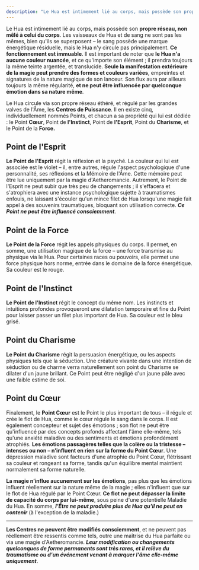 ```yaml
---
description: "Le Hua est intimement lié au corps, mais possède son propre réseau, non mêlé à celui du corps. Les vaisseaux de Hua et de sang ne sont pas les mêmes, bien qu'ils se superposent – le sang possède une marque énergétique résiduelle, mais le Hua n'y circule pas principalement. Ce fonctionnement est immuable."
---
```


Le Hua est intimement lié au corps, mais possède son **propre réseau, non mêlé à celui du corps**. Les vaisseaux de Hua et de sang ne sont pas les mêmes, bien qu'ils se superposent – le sang possède une marque énergétique résiduelle, mais le Hua n'y circule pas principalement. **Ce fonctionnement est immuable**.
Il est important de noter que **le Hua n'a aucune couleur nuancée**, et ce qu'importe son élément ; il prendra toujours la même teinte argentée, et translucide. **Seule la manifestation extérieure de la magie peut prendre des formes et couleurs variées**, empreintes et signatures de la nature magique de son lanceur. Son flux aura par ailleurs toujours la même régularité, **et ne peut être influencée par quelconque émotion dans sa nature même**.

Le Hua circule via son propre réseau éthéré, et régulé par les grandes valves de l'Âme, les **Centres de Puissance**. Il en existe cinq, individuellement nommés Points, et chacun a sa propriété qui lui est dédiée : le Point **Cœur**, Point de **l'Instinct**, Point de **l'Esprit**, Point du **Charisme**, et le Point de la **Force.** 

## Point de l'Esprit

**Le Point de l'Esprit** régit la réflexion et la psyché. La couleur qui lui est associée est le violet – il, entre autres, régule l'aspect psychologique d'une personnalité, ses réflexions et la Mémoire de l'Âme. Cette mémoire peut être lue uniquement par la magie d'Aetheromancie. 
Autrement, le Point de l'Esprit ne peut subir que très peu de changements ; il s'effacera et s'atrophiera avec une instance psychologique sujette à traumatismes enfouis, ne laissant s'écouler qu'un mince filet de Hua lorsqu'une magie fait appel à des souvenirs traumatiques, bloquant son utilisation correcte.
***Ce Point ne peut être influencé consciemment***. 

## Point de la Force

**Le Point de la Force** régit les appels physiques du corps. Il permet, en somme, une utilisation magique de la force – une force transmise au physique via le Hua. Pour certaines races ou pouvoirs, elle permet une force physique hors norme, entrée dans le domaine de la force énergétique. 
Sa couleur est le rouge.

## Point de l'Instinct

**Le Point de l'Instinct** régit le concept du même nom. Les instincts et intuitions profondes provoqueront une dilatation temporaire et fine du Point pour laisser passer un filet plus important de Hua. 
Sa couleur est le bleu grisé.

## Point du Charisme

**Le Point du Charisme** régit la persuasion énergétique, ou les aspects physiques tels que la séduction. Une créature vivante dans une intention de séduction ou de charme verra naturellement son point du Charisme se dilater d'un jaune brillant. Ce Point peut être négligé d'un jaune pâle avec une faible estime de soi.

## Point du Cœur

Finalement, le **Point Cœur** est le Point le plus important de tous – il régule et crée le flot de Hua, comme le cœur régule le sang dans le corps. Il est également concepteur et sujet des émotions ; son flot ne peut être qu'influencé par des concepts profonds affectant l'âme elle-même, tels qu'une anxiété maladive ou des sentiments et émotions profondément atrophiés. **Les émotions passagères telles que la colère ou la tristesse – intenses ou non – n'influent en rien sur la forme du Point Cœur**. Une dépression maladive sont facteurs d'une atrophie du Point Cœur, flétrissant sa couleur et rongeant sa forme, tandis qu'un équilibre mental maintient normalement sa forme naturelle. 

**La magie n’influe aucunement sur les émotions**, pas plus que les émotions influent réellement sur la nature même de la magie ; elles n'influent que sur le flot de Hua régulé par le Point Cœur. **Ce flot ne peut dépasser la limite de capacité du corps par lui-même**, sous peine d'une potentielle Maladie du Hua. En somme, ***l'Être ne peut produire plus de Hua qu'il ne peut en contenir*** (à l'exception de la maladie.)

---

**Les Centres ne peuvent être modifiés consciemment**, et ne peuvent pas réellement être ressentis comme tels, outre une maîtrise du Hua parfaite ou via une magie d'Aetheromancie. ***Leur modification ou changements quelconques de forme permanents sont très rares, et il relève du traumatisme ou d'un événement venant à marquer l'âme elle-même uniquement***.

